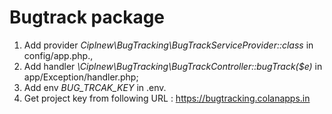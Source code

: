 # Bugtrack package
1) Add provider *Ciplnew\BugTracking\BugTrackServiceProvider::class* in config/app.php.,
2) Add handler *\Ciplnew\BugTracking\BugTrackController::bugTrack($e)* in app/Exception/handler.php;
3) Add env *BUG_TRCAK_KEY* in .env.
4) Get project key from following URL : https://bugtracking.colanapps.in